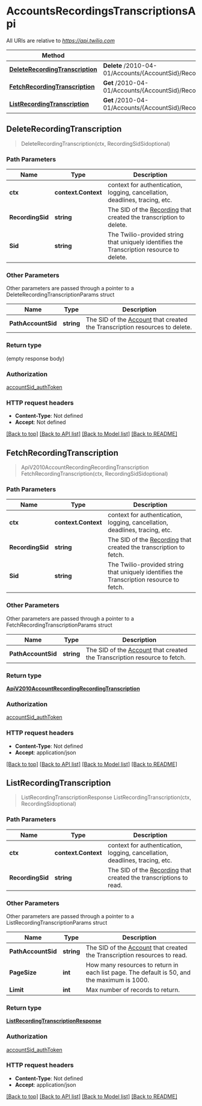 # AccountsRecordingsTranscriptionsApi

All URIs are relative to *https://api.twilio.com*

Method | HTTP request | Description
------------- | ------------- | -------------
[**DeleteRecordingTranscription**](AccountsRecordingsTranscriptionsApi.md#DeleteRecordingTranscription) | **Delete** /2010-04-01/Accounts/{AccountSid}/Recordings/{RecordingSid}/Transcriptions/{Sid}.json | 
[**FetchRecordingTranscription**](AccountsRecordingsTranscriptionsApi.md#FetchRecordingTranscription) | **Get** /2010-04-01/Accounts/{AccountSid}/Recordings/{RecordingSid}/Transcriptions/{Sid}.json | 
[**ListRecordingTranscription**](AccountsRecordingsTranscriptionsApi.md#ListRecordingTranscription) | **Get** /2010-04-01/Accounts/{AccountSid}/Recordings/{RecordingSid}/Transcriptions.json | 



## DeleteRecordingTranscription

> DeleteRecordingTranscription(ctx, RecordingSidSidoptional)



### Path Parameters


Name | Type | Description
------------- | ------------- | -------------
**ctx** | **context.Context** | context for authentication, logging, cancellation, deadlines, tracing, etc.
**RecordingSid** | **string** | The SID of the [Recording](https://www.twilio.com/docs/voice/api/recording) that created the transcription to delete.
**Sid** | **string** | The Twilio-provided string that uniquely identifies the Transcription resource to delete.

### Other Parameters

Other parameters are passed through a pointer to a DeleteRecordingTranscriptionParams struct


Name | Type | Description
------------- | ------------- | -------------
**PathAccountSid** | **string** | The SID of the [Account](https://www.twilio.com/docs/iam/api/account) that created the Transcription resources to delete.

### Return type

 (empty response body)

### Authorization

[accountSid_authToken](../README.md#accountSid_authToken)

### HTTP request headers

- **Content-Type**: Not defined
- **Accept**: Not defined

[[Back to top]](#) [[Back to API list]](../README.md#documentation-for-api-endpoints)
[[Back to Model list]](../README.md#documentation-for-models)
[[Back to README]](../README.md)


## FetchRecordingTranscription

> ApiV2010AccountRecordingRecordingTranscription FetchRecordingTranscription(ctx, RecordingSidSidoptional)



### Path Parameters


Name | Type | Description
------------- | ------------- | -------------
**ctx** | **context.Context** | context for authentication, logging, cancellation, deadlines, tracing, etc.
**RecordingSid** | **string** | The SID of the [Recording](https://www.twilio.com/docs/voice/api/recording) that created the transcription to fetch.
**Sid** | **string** | The Twilio-provided string that uniquely identifies the Transcription resource to fetch.

### Other Parameters

Other parameters are passed through a pointer to a FetchRecordingTranscriptionParams struct


Name | Type | Description
------------- | ------------- | -------------
**PathAccountSid** | **string** | The SID of the [Account](https://www.twilio.com/docs/iam/api/account) that created the Transcription resource to fetch.

### Return type

[**ApiV2010AccountRecordingRecordingTranscription**](ApiV2010AccountRecordingRecordingTranscription.md)

### Authorization

[accountSid_authToken](../README.md#accountSid_authToken)

### HTTP request headers

- **Content-Type**: Not defined
- **Accept**: application/json

[[Back to top]](#) [[Back to API list]](../README.md#documentation-for-api-endpoints)
[[Back to Model list]](../README.md#documentation-for-models)
[[Back to README]](../README.md)


## ListRecordingTranscription

> ListRecordingTranscriptionResponse ListRecordingTranscription(ctx, RecordingSidoptional)



### Path Parameters


Name | Type | Description
------------- | ------------- | -------------
**ctx** | **context.Context** | context for authentication, logging, cancellation, deadlines, tracing, etc.
**RecordingSid** | **string** | The SID of the [Recording](https://www.twilio.com/docs/voice/api/recording) that created the transcriptions to read.

### Other Parameters

Other parameters are passed through a pointer to a ListRecordingTranscriptionParams struct


Name | Type | Description
------------- | ------------- | -------------
**PathAccountSid** | **string** | The SID of the [Account](https://www.twilio.com/docs/iam/api/account) that created the Transcription resources to read.
**PageSize** | **int** | How many resources to return in each list page. The default is 50, and the maximum is 1000.
**Limit** | **int** | Max number of records to return.

### Return type

[**ListRecordingTranscriptionResponse**](ListRecordingTranscriptionResponse.md)

### Authorization

[accountSid_authToken](../README.md#accountSid_authToken)

### HTTP request headers

- **Content-Type**: Not defined
- **Accept**: application/json

[[Back to top]](#) [[Back to API list]](../README.md#documentation-for-api-endpoints)
[[Back to Model list]](../README.md#documentation-for-models)
[[Back to README]](../README.md)

